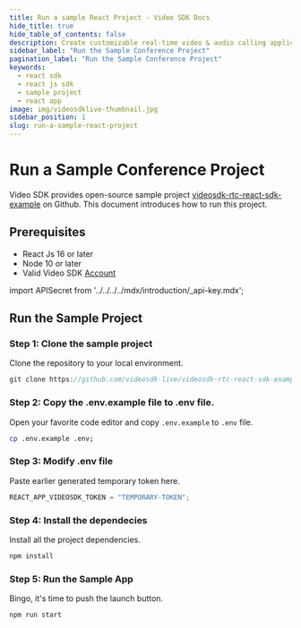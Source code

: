 ```yaml
---
title: Run a sample React Project - Video SDK Docs
hide_title: true
hide_table_of_contents: false
description: Create customizable real-time video & audio calling applications with React JS SDK with Video SDK add live Video & Audio conferencing to your applications.
sidebar_label: "Run the Sample Conference Project"
pagination_label: "Run the Sample Conference Project"
keywords:
  - react sdk
  - react js sdk
  - sample project
  - react app
image: img/videosdklive-thumbnail.jpg
sidebar_position: 1
slug: run-a-sample-react-project
---
```


# Run a Sample Conference Project

Video SDK provides open-source sample project [videosdk-rtc-react-sdk-example](https://github.com/videosdk-live/videosdk-rtc-react-sdk-example) on Github. This document introduces how to run this project.

## Prerequisites

- React Js 16 or later
- Node 10 or later
- Valid Video SDK [Account](https://app.videosdk.live/)

import APISecret from '../../../../mdx/introduction/\_api-key.mdx';

<APISecret title="Get your API key and Secret key" />

## Run the Sample Project

### Step 1: Clone the sample project

Clone the repository to your local environment.

```js
git clone https://github.com/videosdk-live/videosdk-rtc-react-sdk-example.git
```

### Step 2: Copy the .env.example file to .env file.

Open your favorite code editor and copy `.env.example` to `.env` file.

```bash
cp .env.example .env;
```

### Step 3: Modify .env file

Paste earlier generated temporary token here.

```js title=".env"
REACT_APP_VIDEOSDK_TOKEN = "TEMPORARY-TOKEN";
```

### Step 4: Install the dependecies

Install all the project dependencies.

```js
npm install
```

### Step 5: Run the Sample App

Bingo, it's time to push the launch button.

```js
npm run start
```
